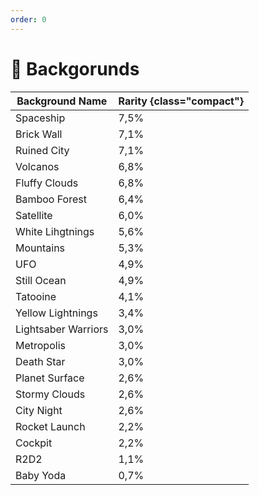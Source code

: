 ```yaml
---
order: 0
---
```


# :city_sunset: Backgorunds

| Background Name| Rarity {class="compact"}
|--------|--------|
|Spaceship|7,5%|
|Brick Wall|7,1%|
|Ruined City|7,1%|
|Volcanos|6,8%|
|Fluffy Clouds|6,8%|
|Bamboo Forest|6,4%|
|Satellite|6,0%|
|White Lihgtnings|5,6%|
|Mountains|5,3%|
|UFO|4,9%|
|Still Ocean|4,9%|
|Tatooine|4,1%|
|Yellow Lightnings|3,4%|
|Lightsaber Warriors|3,0%|
|Metropolis|3,0%|
|Death Star|3,0%|
|Planet Surface|2,6%|
|Stormy Clouds|2,6%|
|City Night|2,6%|
|Rocket Launch|2,2%|
|Cockpit|2,2%|
|R2D2|1,1%|
|Baby Yoda|0,7%|

